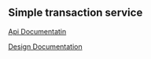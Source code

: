 ## Simple transaction service

[Api Documentatin](./API-Documentation.md)

[Design Documentation](DESIGN.md)


